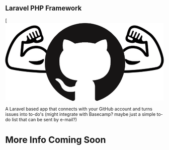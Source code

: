 ## Laravel PHP Framework

[![gunShowCat](https://github.com/Banjerr/gitRDun/blob/master/public/images/gunShowCat.png)

A Laravel based app that connects with your GitHub account and turns issues into to-do's (might integrate with 
Basecamp? maybe just a simple to-do list that can be sent by e-mail?) 

# More Info Coming Soon